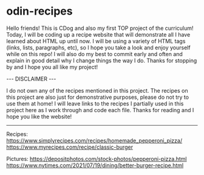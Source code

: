 # odin-recipes

Hello friends! This is CDog and also my first TOP project of the curriculum! Today, I will be coding up a recipe website that will demonstrate all I have learned about HTML up until now. I will be using a variety of HTML tags (links, lists, paragraphs, etc), so I hope you take a look and enjoy yourself while on this repo! I will also do my best to commit early and often and explain in good detail why I change things the way I do. Thanks for stopping by and I hope you all like my project!


--- DISCLAIMER ---

I do not own any of the recipes mentioned in this project. The recipes on this project are also just for demonstrative purposes, please do not try to use them at home! I will leave links to the recipes I partially used in this project here as I work through and code each file. Thanks for reading and I hope you like the website!

------------------

Recipes:
https://www.simplyrecipes.com/recipes/homemade_pepperoni_pizza/
https://www.myrecipes.com/recipe/classic-burger

Pictures:
https://depositphotos.com/stock-photos/pepperoni-pizza.html
https://www.nytimes.com/2021/07/19/dining/better-burger-recipe.html